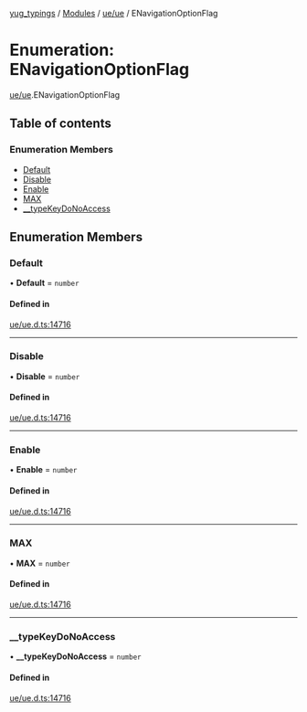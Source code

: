 [yug_typings](../README.md) / [Modules](../modules.md) / [ue/ue](../modules/ue_ue.md) / ENavigationOptionFlag

# Enumeration: ENavigationOptionFlag

[ue/ue](../modules/ue_ue.md).ENavigationOptionFlag

## Table of contents

### Enumeration Members

- [Default](ue_ue.ENavigationOptionFlag.md#default)
- [Disable](ue_ue.ENavigationOptionFlag.md#disable)
- [Enable](ue_ue.ENavigationOptionFlag.md#enable)
- [MAX](ue_ue.ENavigationOptionFlag.md#max)
- [\_\_typeKeyDoNoAccess](ue_ue.ENavigationOptionFlag.md#__typekeydonoaccess)

## Enumeration Members

### Default

• **Default** = `number`

#### Defined in

[ue/ue.d.ts:14716](https://github.com/YugMetaverse/yug_typings/blob/25cad34/ue/ue.d.ts#L14716)

___

### Disable

• **Disable** = `number`

#### Defined in

[ue/ue.d.ts:14716](https://github.com/YugMetaverse/yug_typings/blob/25cad34/ue/ue.d.ts#L14716)

___

### Enable

• **Enable** = `number`

#### Defined in

[ue/ue.d.ts:14716](https://github.com/YugMetaverse/yug_typings/blob/25cad34/ue/ue.d.ts#L14716)

___

### MAX

• **MAX** = `number`

#### Defined in

[ue/ue.d.ts:14716](https://github.com/YugMetaverse/yug_typings/blob/25cad34/ue/ue.d.ts#L14716)

___

### \_\_typeKeyDoNoAccess

• **\_\_typeKeyDoNoAccess** = `number`

#### Defined in

[ue/ue.d.ts:14716](https://github.com/YugMetaverse/yug_typings/blob/25cad34/ue/ue.d.ts#L14716)
